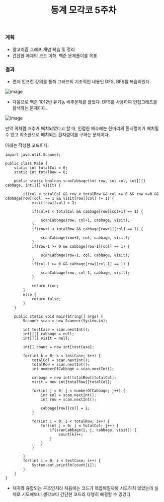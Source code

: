﻿---
title: "동계 모각코 5주차"
---

### 계획
  - 알고리즘 그래프 개념 복습 및 정리
  - 간단한 예제의 코드 이해, 백준 문제풀이를 목표

### 결과
  - 먼저 인프런 강의를 통해 그래프의 기초적인 내용인 DFS, BFS를 복습하였다.
  
  ![image](https://user-images.githubusercontent.com/67006945/106001729-a961a400-60f3-11eb-8ded-29647eed9d22.png)
  
  - 다음으로 백준 1012번 유기농 배추문제를 풀었다. DFS를 사용하여 인접그래프를 탐색하는 문제이다.

  ![image](https://user-images.githubusercontent.com/67006945/106002119-15dca300-60f4-11eb-9758-246872c46964.png)

  만약 위처럼 배추가 배치되었다고 할 때, 인접한 배추에는 한마리의 흰지렁이가 배치될 수 있고 최소한으로 배치되는 흰지렁이를 구하는 문제이다.

  아래는 작성한 코드이다.
```
import java.util.Scanner;

public class Main {
	static int totalCol = 0;
	static int totalRow = 0;
	
	public static boolean scanCabbage(int row, int col, int[][] cabbage, int[][] visit) {
		
		if(col < totalCol && row < totalRow && col >= 0 && row >=0 && cabbage[row][col] == 1 && visit[row][col] != 1) {
			visit[row][col] = 1;
			
			if(col+1 < totalCol && cabbage[row][col+1] == 1) {
				
				scanCabbage(row, col+1, cabbage, visit);
			}
			if(row+1 < totalRow && cabbage[row+1][col] == 1) {
				
				scanCabbage(row+1, col, cabbage, visit);
			}
			if(row-1 >= 0 && cabbage[row-1][col] == 1) {
				
				scanCabbage(row-1, col, cabbage, visit);
			}
			if(col-1 >= 0 && cabbage[row][col-1] == 1) {
				
				scanCabbage(row, col-1, cabbage, visit);
			}
			
			return true;
		}
		else {
			return false;
		}
	}
	
	public static void main(String[] args) {
		Scanner scan = new Scanner(System.in);
		
		int testCase = scan.nextInt();
		int[][] cabbage = null;
		int[][] visit = null;
		
		int[] count = new int[testCase];
		
		for(int k = 0; k < testCase; k++) {
			totalCol = scan.nextInt();
			totalRow = scan.nextInt();
			int numberOfCabbage = scan.nextInt();
			
			cabbage = new int[totalRow][totalCol];
			visit = new int[totalRow][totalCol];
			
			for(int j = 0; j < numberOfCabbage; j++) {
				int col = scan.nextInt();
				int row = scan.nextInt();
				
				cabbage[row][col] = 1;
			}
			
			for(int i = 0; i < totalRow; i++) {
				for(int j = 0; j < totalCol; j++) {
					if(scanCabbage(i, j, cabbage, visit)) {
						count[k]++;
					}
				}
			}
			
		}
		for(int i = 0; i < testCase; i++) {
			System.out.println(count[i]);
		}			
	}
}
```

- 재귀와 융합되는 구조인지라 처음에는 코드가 복잡해질까봐 시도하지 않았는데 실제로 시도해보니 생각보다 간단한 코드라 다행히 해결할 수 있었다.